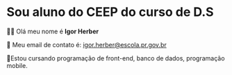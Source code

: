 # Sou aluno do CEEP do curso de D.S
🍷🗿 Olá meu nome é **Igor Herber**

🔱 Meu email de contato é: igor.herber@escola.pr.gov.br

🔰Estou cursando programação de front-end, banco de dados, programação mobile.

